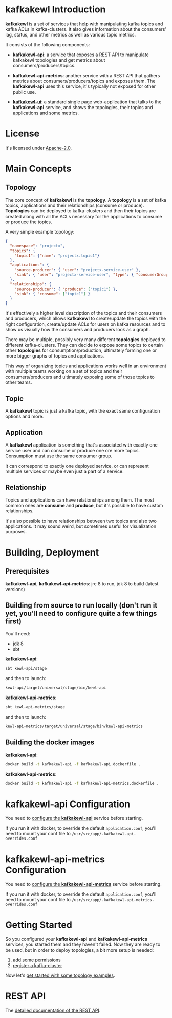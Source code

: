 # **kafkakewl** Introduction

**kafkakewl** is a set of services that help with manipulating kafka topics and kafka ACLs in kafka-clusters. It also gives information about the consumers' lag, status, and other metrics as well as various topic metrics.

It consists of the following components:
- **kafkakewl-api**: a service that exposes a REST API to manipulate kafkakewl topologies and get metrics about consumers/producers/topics.

- **kafkakewl-api-metrics**: another service with a REST API that gathers metrics about consumers/producers/topics and exposes them. The **kafkakewl-api** uses this service, it's typically not exposed for other public use.

- [**kafkakewl-ui**](https://github.com/MarshallWace/kafkakewl-ui/tree/legacy-main): a standard single page web-application that talks to the **kafkakewl-api** service, and shows the topologies, their topics and applications and some metrics.

# License

It's licensed under [Apache-2.0](https://spdx.org/licenses/Apache-2.0.html#licenseText).

# Main Concepts

## Topology

The core concept of **kafkakewl** is the **topology**. A **topology** is a set of kafka topics, applications and their relationships (consume or produce). **Topologies** can be deployed to kafka-clusters and then their topics are created along with all the ACLs necessary for the applications to consume or produce the topics.

A very simple example topology:
```json
{
  "namespace": "projectx",
  "topics": {
    "topic1": {"name": "projectx.topic1"}
  },
  "applications": {
    "source-producer": { "user": "projectx-service-user" },
    "sink": { "user": "projectx-service-user", "type": { "consumerGroup": "projectx.sink" } }
  },
  "relationships": {
    "source-producer": { "produce": ["topic1"] },
    "sink": { "consume": ["topic1"] }
  }
}
```

It's effectively a higher level description of the topics and their consumers and producers, which allows **kafkakewl** to create/update the topics with the right configuration, create/update ACLs for users on kafka resources and to show us visually how the consumers and producers look as a graph.

There may be multiple, possibly very many different **topologies** deployed to different kafka-clusters. They can decide to expose some topics to certain other **topologies** for consumption/production, ultimately forming one or more bigger graphs of topics and applications.

This way of organizing topics and applications works well in an environment with multiple teams working on a set of topics and their consumers/producers and ultimately exposing some of those topics to other teams.

## Topic

A **kafkakewl** topic is just a kafka topic, with the exact same configuration options and more.

## Application

A **kafkakewl** application is something that's associated with exactly one service user and can consume or produce one ore more topics. Consumption must use the same consumer group.

It can correspond to exactly one deployed service, or can represent multiple services or maybe even just a part of a service.

## Relationship

Topics and applications can have relationships among them. The most common ones are **consume** and **produce**, but it's possible to have custom relationships.

It's also possible to have relationships between two topics and also two applications. It may sound weird, but sometimes useful for visualization purposes.

# Building, Deployment

## Prerequisites

**kafkakewl-api**, **kafkakewl-api-metrics**: jre 8 to run, jdk 8 to build (latest versions)

## Building from source to run locally (don't run it yet, you'll need to configure quite a few things first)

You'll need:
- jdk 8
- sbt

**kafkakewl-api**:

```bash
sbt kewl-api/stage
```

and then to launch:

```bash
kewl-api/target/universal/stage/bin/kewl-api
```

**kafkakewl-api-metrics**:

```bash
sbt kewl-api-metrics/stage
```

and then to launch:

```bash
kewl-api-metrics/target/universal/stage/bin/kewl-api-metrics
```

## Building the docker images

**kafkakewl-api**:

```bash
docker build -t kafkakewl-api -f kafkakewl-api.dockerfile .
```

**kafkakewl-api-metrics**:

```bash
docker build -t kafkakewl-api -f kafkakewl-api-metrics.dockerfile .
```

# **kafkakewl-api** Configuration

You need to [configure the **kafkakewl-api**](docs/configuration-kewl-api.md) service before starting.

If you run it with docker, to override the default `application.conf`, you'll need to mount your conf file to `/usr/src/app/.kafkakewl-api-overrides.conf`

# **kafkakewl-api-metrics** Configuration

You need to [configure the **kafkakewl-api-metrics**](docs/configuration-kewl-api-metrics.md) service before starting.

If you run it with docker, to override the default `application.conf`, you'll need to mount your conf file to `/usr/src/app/.kafkakewl-api-metrics-overrides.conf`

# Getting Started

So you configured your **kafkakewl-api** and **kafkakewl-api-metrics** services, you started them and they haven't failed. Now they are ready to be used, but in order to deploy topologies, a bit more setup is needed:

1. [add some permissions](docs/getting-started-permissions.md)
2. [register a kafka-cluster](docs/getting-started-kafkacluster.md)

Now let's [get started with some topology examples](docs/getting-started-topologies.md).

# REST API

The [detailed documentation of the REST API](docs/rest-api.md).
